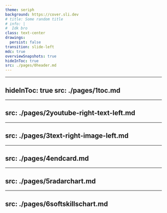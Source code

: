```yaml
---
theme: seriph
background: https://cover.sli.dev
# title: Some random title
# info: |
#  Idk bro
class: text-center
drawings:
  persist: false
transition: slide-left
mdc: true
overviewSnapshots: true
hideInToc: true
src: ./pages/0header.md
---
```


---
hideInToc: true
src: ./pages/1toc.md
---

---
src: ./pages/2youtube-right-text-left.md
---

---
src: ./pages/3text-right-image-left.md
---

---
src: ./pages/4endcard.md
---

---
src: ./pages/5radarchart.md
---

---
src: ./pages/6softskillschart.md
---
